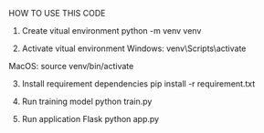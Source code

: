 HOW TO USE THIS CODE
1. Create vitual environment
python -m venv venv

2. Activate vitual environment
Windows: venv\Scripts\activate

MacOS: source venv/bin/activate

3. Install requirement dependencies
pip install -r requirement.txt

4. Run training model
python train.py

5. Run application Flask
python app.py 
